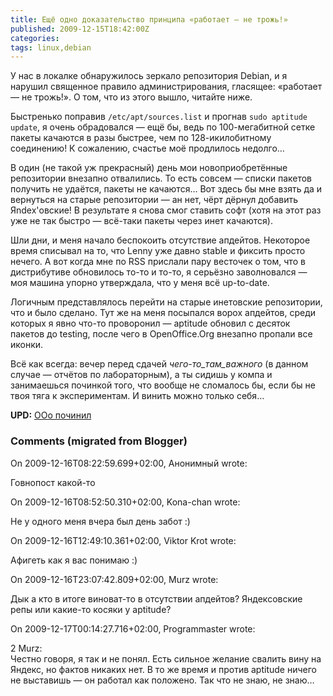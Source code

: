 ```yaml
---
title: Ещё одно доказательство принципа «работает — не трожь!»
published: 2009-12-15T18:42:00Z
categories: 
tags: linux,debian
---
```


У нас в локалке обнаружилось зеркало репозитория Debian, и я нарушил священное правило администрирования, гласящее: «работает — не трожь!». О том, что из этого вышло, читайте ниже.

Быстренько поправив <code>/etc/apt/sources.list</code> и прогнав <code>sudo aptitude update</code>, я очень обрадовался — ещё бы, ведь по 100-мегабитной сетке пакеты качаются в разы быстрее, чем по 128-икилобитному соединению! К сожалению, счастье моё продлилось недолго…

В один (не такой уж прекрасный) день мои новоприобретённые репозитории внезапно отвалились. То есть совсем — списки пакетов получить не удаётся, пакеты не качаются… Вот здесь бы мне взять да и вернуться на старые репозитории — ан нет, чёрт дёрнул добавить Яndex'овские! В результате я снова смог ставить софт (хотя на этот раз уже не так быстро — всё-таки пакеты через инет качаются).

Шли дни, и меня начало беспокоить отсутствие апдейтов. Некоторое время списывал на то, что Lenny уже давно stable и фиксить просто нечего. А вот когда мне по RSS прислали пару весточек о том, что в дистрибутиве обновилось то-то и то-то, я серьёзно заволновался — моя машина упорно утверждала, что у меня всё up-to-date.

Логичным представлялось перейти на старые инетовские репозитории, что и было сделано. Тут же на меня посыпался ворох апдейтов, среди которых я явно что-то проворонил — aptitude обновил с десяток пакетов до testing, после чего в OpenOffice.Org внезапно пропали все иконки.

Всё как всегда: вечер перед сдачей _чего-то_там_важного_ (в данном случае — отчётов по лабораторным), а ты сидишь у компа и занимаешься починкой того, что вообще не сломалось бы, если бы не твоя тяга к экспериментам. И винить можно только себя…

<b>UPD:</b> [OOo починил](/posts/2009-12-15-if-openoffice-icons-suddenly-disappear.html)</span>

<h3 id='hakyll-convert-comments-title'>Comments (migrated from Blogger)</h3>
<div class='hakyll-convert-comment'>
<p class='hakyll-convert-comment-date'>On 2009-12-16T08:22:59.699+02:00, Анонимный wrote:</p>
<p class='hakyll-convert-comment-body'>
Говнопост какой-то
</p>
</div>

<div class='hakyll-convert-comment'>
<p class='hakyll-convert-comment-date'>On 2009-12-16T08:52:50.310+02:00, Kona-chan wrote:</p>
<p class='hakyll-convert-comment-body'>
Не у одного меня вчера был день забот :)
</p>
</div>

<div class='hakyll-convert-comment'>
<p class='hakyll-convert-comment-date'>On 2009-12-16T12:49:10.361+02:00, Viktor Krot wrote:</p>
<p class='hakyll-convert-comment-body'>
Афигеть как я вас понимаю :)
</p>
</div>

<div class='hakyll-convert-comment'>
<p class='hakyll-convert-comment-date'>On 2009-12-16T23:07:42.809+02:00, Murz wrote:</p>
<p class='hakyll-convert-comment-body'>
Дык а кто в итоге виноват-то в отсутствии апдейтов? Яндексовские репы или какие-то косяки у aptitude?
</p>
</div>

<div class='hakyll-convert-comment'>
<p class='hakyll-convert-comment-date'>On 2009-12-17T00:14:27.716+02:00, Programmaster wrote:</p>
<p class='hakyll-convert-comment-body'>
2 Murz:<br/>
Честно говоря, я так и не понял. Есть сильное желание свалить вину на Яндекс, но фактов никаких нет. В то же время и против aptitude ничего не выставишь — он работал как положено. Так что не знаю, не знаю…
</p>
</div>



